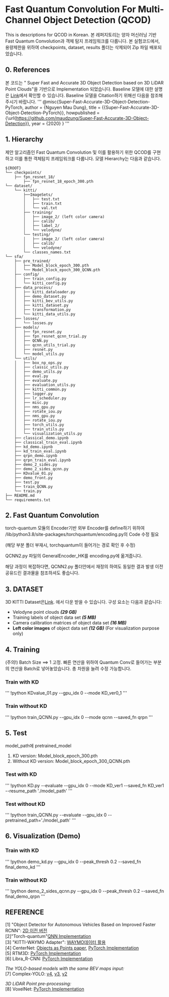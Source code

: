# Fast Quantum Convolution For Multi-Channel Object Detection (QCOD)

This is descriptions for QCOD in Korean.
본 레퍼지토리는 양자 머신러닝 기반 Fast Quantum Convolution과 객체 탐지 프레임워크를 다룹니다. 
본 실험코드에서, 용량제한을 위하여 checkpoints, dataset, results 폴더는 삭제되어 Zip 파일 배포되었습니다.  


## 0. References
본 코드는 " Super Fast and Accurate 3D Object Detection based on 3D LiDAR Point Clouds"을 기반으로 Implementation 되었습니다.
Baseline 모델에 대한 설명은 [Link](Technical_details_references.md)에서 확인할 수 있습니다. Baseline 모델을 Citation하기 위해선 다음을 참조해주시기 바랍니다.
'''
@misc{Super-Fast-Accurate-3D-Object-Detection-PyTorch,
  author =       {Nguyen Mau Dung},
  title =        {{Super-Fast-Accurate-3D-Object-Detection-PyTorch}},
  howpublished = {\url{https://github.com/maudzung/Super-Fast-Accurate-3D-Object-Detection}},
  year =         {2020}
}
'''
## 1.  Hierarchy
제안 알고리즘인 Fast Quantum Convolution 및 이를 활용하기 위한 QCOD를 구현하고 이를 통한 객체탐지 프레임워크를 다룹니다.
모델 Hierarchy는 다음과 같습니다.
```
${ROOT}
└── checkpoints/
    ├── fpn_resnet_18/    
        ├── fpn_resnet_18_epoch_300.pth
└── dataset/    
    └── kitti/
        ├──ImageSets/
        │   ├── test.txt
        │   ├── train.txt
        │   └── val.txt
        ├── training/
        │   ├── image_2/ (left color camera)
        │   ├── calib/
        │   ├── label_2/
        │   └── velodyne/
        └── testing/  
        │   ├── image_2/ (left color camera)
        │   ├── calib/
        │   └── velodyne/
        └── classes_names.txt
└── sfa/
    ├── pre_trained/
    │   ├── Model_block_epoch_300.pth
    │   └── Model_block_epoch_300_QCNN.pth
    ├── config/
    │   ├── train_config.py
    │   └── kitti_config.py
    ├── data_process/
    │   ├── kitti_dataloader.py
    │   ├── demo_dataset.py
    │   ├── kitti_bev_utils.py
    │   ├── kitti_dataset.py
    │   ├── transformation.py
    │   └── kitti_data_utils.py
    ├── losses/
    │   └── losses.py
    ├── models/
    │   ├── fpn_resnet.py
    │   ├── fpn_resnet_qcnn_trial.py
    │   ├── QCNN.py
    │   ├── qcnn_utils_trial.py
    │   ├── resnet.py
    │   └── model_utils.py
    └── utils/
    │   ├── box_np_ops.py
    │   ├── classic_utils.py
    │   ├── demo_utils.py
    │   ├── eval.py
    │   ├── evaluate.py
    │   ├── evaluation_utils.py
    │   ├── kitti_common.py
    │   ├── logger.py
    │   ├── lr_scheduler.py
    │   ├── misc.py
    │   ├── nms_gpu.py
    │   ├── rotate_iou.py
    │   ├── nms_gpu.py
    │   ├── rotate_iou.py
    │   ├── torch_utils.py
    │   ├── train_utils.py
    │   └── visualization_utils.py
    ├── classical_demo.ipynb
    ├── classical_train_eval.ipynb
    ├── kd_demo.ipynb
    ├── kd_train_eval.ipynb
    ├── qrpn_demo.ipynb
    ├── qrpn_train_eval.ipynb
    ├── demo_2_sides.py
    ├── demo_2_sides_qcnn.py
    ├── KDvalue_01.py
    ├── demo_front.py
    ├── test.py
    ├── train_QCNN.py
    └── train.py
├── README.md 
└── requirements.txt
```

## 2. Fast Quantum Convolution
torch-quantum 모듈의 Encoder기반 외부 Encoder를 define하기 위하여 
/lib/python3.8/site-packages/torchquantum/encoding.py의 Code 수정 필요

(해당 부분 폴더 부재시, torchquantum이 들어가는 경로 확인 후 수정)

QCNN2.py 파일의 GeneralEncoder_HK를 encoding.py에 옮겨줍니다.

해당 과정이 복잡하다면, QCNN2.py 폴더안에서 재정의 하여도 동일한 결과 발생
이전 공유드린 결과물을 참조하셔도 좋습니다.


## 3. DATASET
3D KITTI Dataset은[Link](http://www.cvlibs.net/datasets/kitti/eval_object.php?obj_benchmark=3d).
에서 다운 받을 수 있습니다.
구성 요소는 다음과 같습니다:

- Velodyne point clouds _**(29 GB)**_
- Training labels of object data set _**(5 MB)**_
- Camera calibration matrices of object data set _**(16 MB)**_
- **Left color images** of object data set _**(12 GB)**_ (For visualization purpose only)

## 4. Training
(주의!) Batch Size ==> 1 고정. 빠른 연산을 위하여 Quantum Conv로 들어가는 부분의 연산을 Batch로 넣어놓았습니다. 총 차원을 늘려
수정 가능합니다.


### Train with KD
'''
!python KDvalue_01.py --gpu_idx 0 --mode KD_ver0_1
'''


### Train without KD

'''
!python train_QCNN.py --gpu_idx 0 --mode qcnn --saved_fn qrpn
'''


## 5. Test
model_path에 pretrained_model 
1) KD version: Model_block_epoch_300.pth
2) Without KD version: Model_block_epoch_300_QCNN.pth

### Test with KD
'''
!python KD.py --evaluate --gpu_idx 0 --mode KD_ver1 --saved_fn KD_ver1 --resume_path './model_path'
'''


### Test without KD

'''
!python  train_QCNN.py --evaluate  --gpu_idx 0 --pretrained_path='./model_path'
'''

## 6. Visualization (Demo)

### Train with KD
'''
!python demo_kd.py --gpu_idx 0 --peak_thresh 0.2 --saved_fn final_demo_kd
'''


### Train without KD

'''
!python demo_2_sides_qcnn.py --gpu_idx 0 --peak_thresh 0.2 --saved_fn final_demo_qrpn
'''

 ## REFERENCE
 
  
[1] "Object Detector for Autonomous Vehicles Based on Improved Faster RCNN": [2D 이전 버전](https://github.com/Ziruiwang409/improved-faster-rcnn/blob/main/README.md) <br/>
[2]"Torch-quantum"[QNN Implementation](https://github.com/mit-han-lab/torchquantum) <br/>
[3] "KITTI-WAYMO Adapter": [WAYMO데이터 활용](https://github.com/JuliaChae/Waymo-Kitti-Adapter) <br/>
[4] CenterNet: [Objects as Points paper](https://arxiv.org/abs/1904.07850), [PyTorch Implementation](https://github.com/xingyizhou/CenterNet) <br>
[5] RTM3D: [PyTorch Implementation](https://github.com/maudzung/RTM3D) <br>
[6] Libra_R-CNN: [PyTorch Implementation](https://github.com/OceanPang/Libra_R-CNN)

_The YOLO-based models with the same BEV maps input:_ <br>
[7] Complex-YOLO: [v4](https://github.com/maudzung/Complex-YOLOv4-Pytorch), [v3](https://github.com/ghimiredhikura/Complex-YOLOv3), [v2](https://github.com/AI-liu/Complex-YOLO)

*3D LiDAR Point pre-processing:* <br>
[8] VoxelNet: [PyTorch Implementation](https://github.com/skyhehe123/VoxelNet-pytorch)


